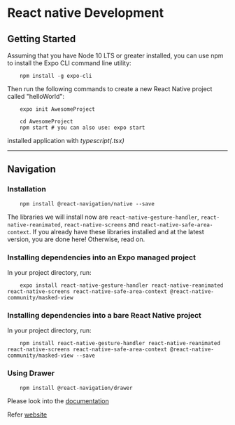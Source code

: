 # React native Development

## Getting Started

Assuming that you have Node 10 LTS or greater installed, you can use npm to install the Expo CLI command line utility:
```
    npm install -g expo-cli
```

Then run the following commands to create a new React Native project called "helloWorld":
```
    expo init AwesomeProject

    cd AwesomeProject
    npm start # you can also use: expo start
```

installed application with *typescript(.tsx)*

<hr />

## Navigation

### Installation

```
    npm install @react-navigation/native --save
```

The libraries we will install now are `react-native-gesture-handler`, `react-native-reanimated`, `react-native-screens` and `react-native-safe-area-context`. If you already have these libraries installed and at the latest version, you are done here! Otherwise, read on.

### Installing dependencies into an Expo managed project

In your project directory, run:
```
    expo install react-native-gesture-handler react-native-reanimated react-native-screens react-native-safe-area-context @react-native-community/masked-view
```

### Installing dependencies into a bare React Native project

In your project directory, run:

```
    npm install react-native-gesture-handler react-native-reanimated react-native-screens react-native-safe-area-context @react-native-community/masked-view --save
```

### Using Drawer

```
    npm install @react-navigation/drawer
```

Please look into the [documentation](https://reactnavigation.org/docs/drawer-navigator/)

Refer [website](https://pxltheme.com/wp/mugi/)

